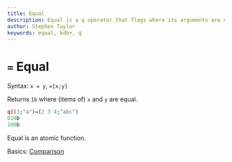 ```yaml
---
title: Equal
description: Equal is a q operator that flags where its arguments are equal.
author: Stephen Taylor
keywords: equal, kdb+, q
---
```

# `=` Equal



Syntax: `x = y`, `=[x;y]`

Returns `1b` where (items of) `x` and `y` are equal.

```q
q)(3;"a")=(2 3 4;"abc")
010b
100b
```

Equal is an atomic function.

<i class="far fa-hand-point-right"></i> 
Basics: [Comparison](../basics/comparison.md)
